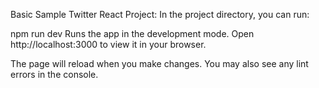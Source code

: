 Basic Sample Twitter React Project:
In the project directory, you can run:

npm run dev 
Runs the app in the development mode.
Open http://localhost:3000 to view it in your browser.

The page will reload when you make changes.
You may also see any lint errors in the console.
